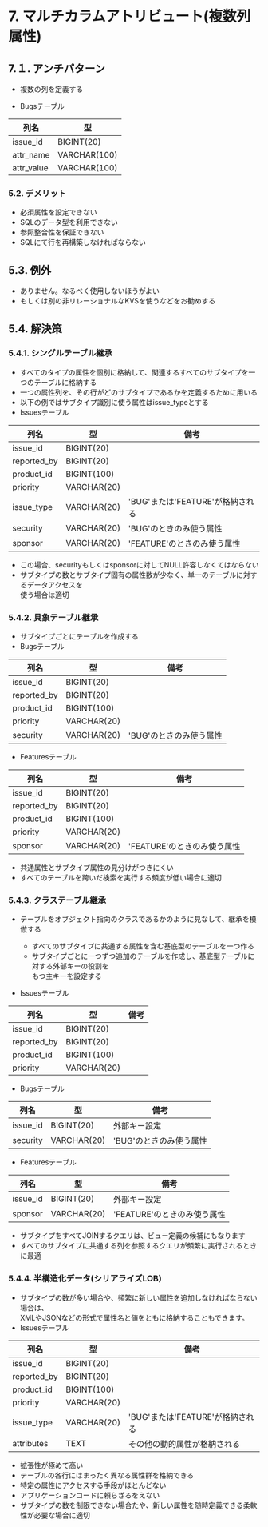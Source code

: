 # 7. マルチカラムアトリビュート(複数列属性)

## 7.１. アンチパターン
- 複数の列を定義する

- Bugsテーブル

| 列名 | 型 |
|----|----|
| issue_id | BIGINT(20) |
| attr_name | VARCHAR(100) |
| attr_value | VARCHAR(100) |




### 5.2. デメリット
- 必須属性を設定できない
- SQLのデータ型を利用できない
- 参照整合性を保証できない
- SQLにて行を再構築しなければならない

## 5.3. 例外
- ありません。なるべく使用しないほうがよい
- もしくは別の非リレーショナルなKVSを使うなどをお勧めする

## 5.4. 解決策
### 5.4.1. シングルテーブル継承
- すべてのタイプの属性を個別に格納して、関連するすべてのサブタイプを一つのテーブルに格納する
- 一つの属性列を、その行がどのサブタイプであるかを定義するために用いる
- 以下の例ではサブタイプ識別に使う属性はissue_typeとする
- Issuesテーブル

| 列名 | 型 | 備考|
|----|----|----|
| issue_id | BIGINT(20) | |
| reported_by | BIGINT(20) | |
| product_id | BIGINT(100) | |
| priority | VARCHAR(20) | |
| issue_type | VARCHAR(20) | 'BUG'または'FEATURE'が格納される |
| security | VARCHAR(20) | 'BUG'のときのみ使う属性 |
| sponsor | VARCHAR(20) | 'FEATURE'のときのみ使う属性 |

- この場合、securityもしくはsponsorに対してNULL許容しなくてはならない
- サブタイプの数とサブタイプ固有の属性数が少なく、単一のテーブルに対するデータアクセスを  
使う場合は適切

### 5.4.2. 具象テーブル継承
- サブタイプごとにテーブルを作成する
- Bugsテーブル

| 列名 | 型 | 備考|
|----|----|----|
| issue_id | BIGINT(20) | |
| reported_by | BIGINT(20) | |
| product_id | BIGINT(100) | |
| priority | VARCHAR(20) | |
| security | VARCHAR(20) | 'BUG'のときのみ使う属性 |

- Featuresテーブル

| 列名 | 型 | 備考|
|----|----|----|
| issue_id | BIGINT(20) | |
| reported_by | BIGINT(20) | |
| product_id | BIGINT(100) | |
| priority | VARCHAR(20) | |
| sponsor | VARCHAR(20) | 'FEATURE'のときのみ使う属性 |

- 共通属性とサブタイプ属性の見分けがつきにくい
- すべてのテーブルを跨いだ検索を実行する頻度が低い場合に適切

### 5.4.3. クラステーブル継承
- テーブルをオブジェクト指向のクラスであるかのように見なして、継承を模倣する
  - すべてのサブタイプに共通する属性を含む基底型のテーブルを一つ作る
  - サブタイプごとに一つずつ追加のテーブルを作成し、基底型テーブルに対する外部キーの役割を  
  もつ主キーを設定する

- Issuesテーブル

| 列名 | 型 | 備考|
|----|----|----|
| issue_id | BIGINT(20) | |
| reported_by | BIGINT(20) | |
| product_id | BIGINT(100) | |
| priority | VARCHAR(20) | |


- Bugsテーブル

| 列名 | 型 | 備考|
|----|----|----|
| issue_id | BIGINT(20) | 外部キー設定 |
| security | VARCHAR(20) | 'BUG'のときのみ使う属性 |

- Featuresテーブル

| 列名 | 型 | 備考|
|----|----|----|
| issue_id | BIGINT(20) | 外部キー設定 |
| sponsor | VARCHAR(20) | 'FEATURE'のときのみ使う属性 |

- サブタイプをすべてJOINするクエリは、ビュー定義の候補にもなります
- すべてのサブタイプに共通する列を参照するクエリが頻繁に実行されるときに最適

### 5.4.4. 半構造化データ(シリアライズLOB)
- サブタイプの数が多い場合や、頻繁に新しい属性を追加しなければならない場合は、  
XMLやJSONなどの形式で属性名と値をともに格納することもできます。
- Issuesテーブル

| 列名 | 型 | 備考|
|----|----|----|
| issue_id | BIGINT(20) | |
| reported_by | BIGINT(20) | |
| product_id | BIGINT(100) | |
| priority | VARCHAR(20) | |
| issue_type | VARCHAR(20) | 'BUG'または'FEATURE'が格納される |
| attributes | TEXT | その他の動的属性が格納される |

- 拡張性が極めて高い
- テーブルの各行にはまったく異なる属性群を格納できる
- 特定の属性にアクセスする手段がほとんどない
- アプリケーションコードに頼らざるをえない
- サブタイプの数を制限できない場合たや、新しい属性を随時定義できる柔軟性が必要な場合に適切
